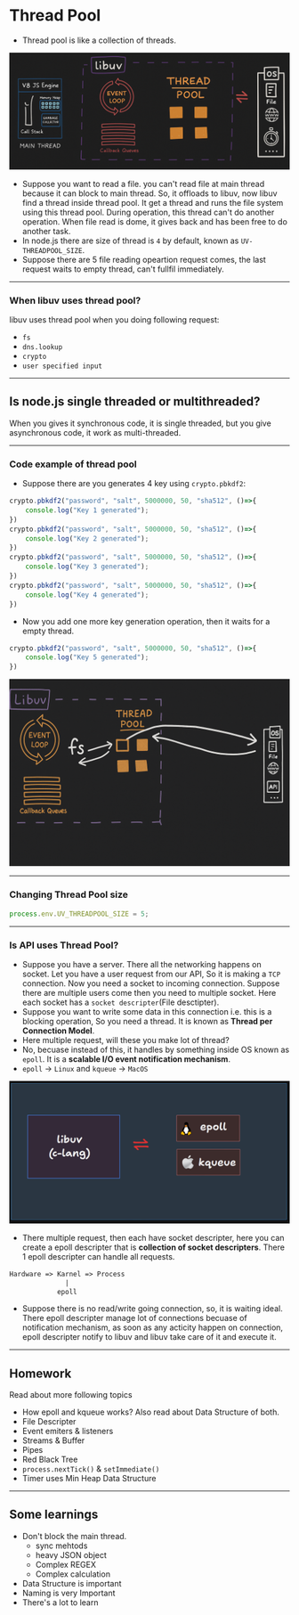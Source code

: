 # Thread Pool
- Thread pool is like a collection of threads.

![thread-pool](./images/thread-pool.png)

- Suppose you want to read a file. you can't read file at main thread because it can block to main thread. So, it offloads to libuv, now libuv find a thread inside thread pool. It get a thread and runs the file system using this thread pool. During operation, this thread can't do another operation. When file read is dome, it gives back and has been free to do another task.
- In node.js there are size of thread is `4` by default, known as `UV-THREADPOOL_SIZE`.
- Suppose there are 5 file reading opeartion request comes, the last request waits to empty thread, can't fullfil immediately.

---

### When libuv uses thread pool?
libuv uses thread pool when you doing following request:
- `fs`
- `dns.lookup`
- `crypto`
- `user specified input`

---

## Is node.js single threaded or multithreaded?
When you gives it synchronous code, it is single threaded, but you give asynchronous code, it work as multi-threaded.

---

### Code example of thread pool
- Suppose there are you generates 4 key using `crypto.pbkdf2`:

```js
crypto.pbkdf2("password", "salt", 5000000, 50, "sha512", ()=>{
    console.log("Key 1 generated");
})
crypto.pbkdf2("password", "salt", 5000000, 50, "sha512", ()=>{
    console.log("Key 2 generated");
})
crypto.pbkdf2("password", "salt", 5000000, 50, "sha512", ()=>{
    console.log("Key 3 generated");
})
crypto.pbkdf2("password", "salt", 5000000, 50, "sha512", ()=>{
    console.log("Key 4 generated");
})
```
- Now you add one more key generation operation, then it waits for a empty thread.
```js
crypto.pbkdf2("password", "salt", 5000000, 50, "sha512", ()=>{
    console.log("Key 5 generated");
})
```

![thread-pool-work](./images/working-thrdpool.png)

---

### Changing Thread Pool size
```js
process.env.UV_THREADPOOL_SIZE = 5;
```

---

### Is API uses Thread Pool?
- Suppose you have a server. There all the networking happens on socket. Let you have a user request from our API, So it is making a `TCP` connection. Now you need a socket to incoming connection. Suppose there are multiple users come then you need to multiple socket. Here each socket has a `socket descripter`(File desctipter).
- Suppose you want to write some data in this connection i.e. this is a blocking operation, So you need a thread. It is known as **Thread per Connection Model**.
- Here multiple request, will these you make lot of thread?
- No, becuase instead of this, it handles by something inside OS known as `epoll`. It is a **scalable I/O event notification mechanism**.
- `epoll` -> `Linux` and `kqueue` -> `MacOS`

![epoll](./images/epoll.png)

- There multiple request, then each have socket descripter, here you can create a epoll descripter that is **collection of socket descripters**. There 1 epoll descripter can handle all requests.
```
Hardware => Karnel => Process
              |
            epoll
```
- Suppose there is no read/write going connection, so, it is waiting ideal. There epoll descripter manage lot of connections becuase of notification mechanism, as soon as any acticity happen on connection, epoll descripter notify to libuv and libuv take care of it and execute it.

---

## Homework
Read about more following topics
- How epoll and kqueue works? Also read about Data Structure of both.
- File Descripter
- Event emiters & listeners
- Streams & Buffer
- Pipes
- Red Black Tree
- `process.nextTick()` & `setImmediate()`
- Timer uses Min Heap Data Structure

---

## Some learnings
- Don't block the main thread.
    - sync mehtods
    - heavy JSON object
    - Complex REGEX
    - Complex calculation
- Data Structure is important
- Naming is very Important
- There's a lot to learn